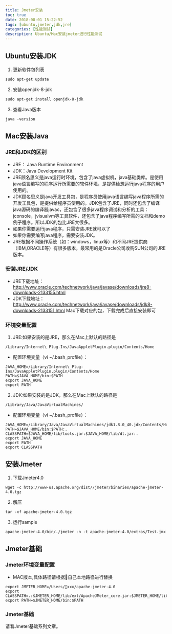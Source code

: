 ```yaml
---
title: Jmeter安装
toc: true
date: 2018-08-01 15:22:52
tags: [ubuntu,jmeter,jdk,jre]
categories: [性能测试]
description: Ubuntu/Mac安装jmeter进行性能测试
---
```

## Ubuntu安装JDK
1. 更新软件包列表
```shell
sudo apt-get update
```
2. 安装openjdk-8-jdk
```shell
sudo apt-get install openjdk-8-jdk
```
3. 查看Java版本
```shell
java -version
```
## Mac安装Java
### JRE和JDK的区别
- JRE： Java Runtime Environment
- JDK：Java Development Kit 
- JRE顾名思义是java运行时环境，包含了java虚拟机，java基础类库。是使用java语言编写的程序运行所需要的软件环境，是提供给想运行java程序的用户使用的。
- JDK顾名思义是java开发工具包，是程序员使用java语言编写java程序所需的开发工具包，是提供给程序员使用的。JDK包含了JRE，同时还包含了编译java源码的编译器javac，还包含了很多java程序调试和分析的工具：jconsole，jvisualvm等工具软件，还包含了java程序编写所需的文档和demo例子程序。所以JDK的包比JRE大很多。
- 如果你需要运行java程序，只需安装JRE就可以了
- 如果你需要编写java程序，需要安装JDK。
- JRE根据不同操作系统（如：windows，linux等）和不同JRE提供商（IBM,ORACLE等）有很多版本，最常用的是Oracle公司收购SUN公司的JRE版本。

### 安装JRE/JDK
- JRE下载地址：http://www.oracle.com/technetwork/java/javase/downloads/jre8-downloads-2133155.html
- JDK下载地址：
http://www.oracle.com/technetwork/java/javase/downloads/jdk8-downloads-2133151.html
Mac下载对应的包，下载完成后直接安装即可

### 环境变量配置
1. JRE:如果安装的是JRE，那么在Mac上默认的路径是
```
/Library/Internet\ Plug-Ins/JavaAppletPlugin.plugin/Contents/Home
```
- 配置环境变量（vi ~/.bash_profile）：
```
JAVA_HOME=/Library/Internet\ Plug-Ins/JavaAppletPlugin.plugin/Contents/Home
PATH=$JAVA_HOME/bin:$PATH
export JAVA_HOME
export PATH
```
2. JDK:如果安装的是JDK，那么在Mac上默认的路径是
```
/Library/Java/JavaVirtualMachines/
```
- 配置环境变量（vi ~/.bash_profile）：
```
JAVA_HOME=/Library/Java/JavaVirtualMachines/jdk1.8.0_40.jdk/Contents/Home
PATH=$JAVA_HOME/bin:$PATH:.
CLASSPATH=$JAVA_HOME/lib/tools.jar:$JAVA_HOME/lib/dt.jar:.
export JAVA_HOME
export PATH
export CLASSPATH
```
## 安装Jmeter
1. 下载Jmeter4.0
```shell
wget -c http://www-us.apache.org/dist//jmeter/binaries/apache-jmeter-4.0.tgz
```
2. 解压
```shell
tar -xf apache-jmeter-4.0.tgz
```
3. 运行sample
```shell
apache-jmeter-4.0/bin/./jmeter -n -t apache-jmeter-4.0/extras/Test.jmx
```
## Jmeter基础

### Jmeter环境变量配置
- MAC版本,具体路径请根据自己本地路径进行替换
```shell
export JMETER_HOME=/Users/xxx/apache-jmeter-4.0
export CLASSPATH=.:$JMETER_HOME/lib/ext/ApacheJMeter_core.jar:$JMETER_HOME/lib/jorphan.jar
export PATH=$JMETER_HOME/bin:$PATH
```

### Jmeter基础
请看Jmeter基础系列文章。